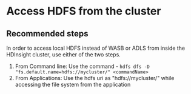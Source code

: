 <properties
    pageTitle="Access HDFS from the cluster"
    description="Access HDFS from the cluster"
    service="microsoft.hdinsight"
    resource="clusters"
    authors="bharathb"
    displayOrder="5"
    selfHelpType="resource"
    supportTopicIds=""
    resourceTags=""
    productPesIds="15078"
    cloudEnvironments="public, MoonCake"
	articleId="bb094bd0-f9c8-49d7-86d3-8be6432d30c4"
/>

# Access HDFS from the cluster

## **Recommended steps**
In order to access local HDFS instead of WASB or ADLS from inside the HDInsight cluster, use either of the two steps.

1. From Command line: Use the command - `hdfs dfs -D "fs.default.name=hdfs://mycluster/" <commandName>`
2. From Applications: Use the hdfs uri as "hdfs://mycluster/" while accessing the file system from the application
